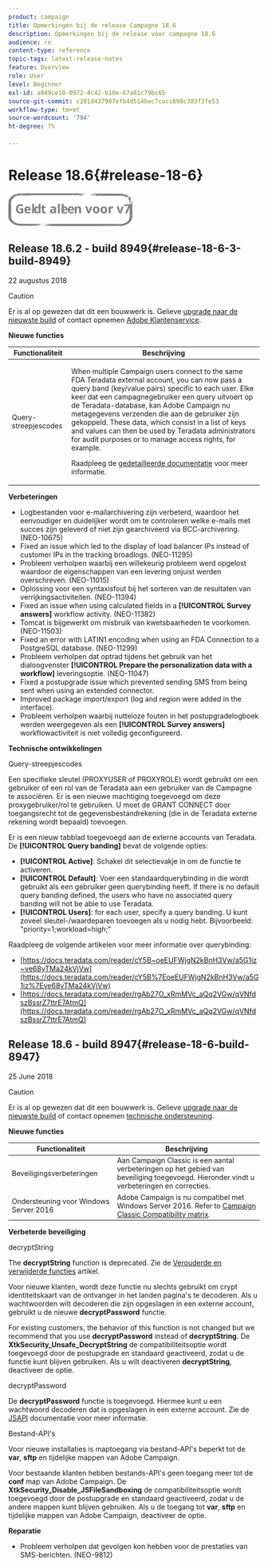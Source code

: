 ```yaml
---
product: campaign
title: Opmerkingen bij de release Campagne 18.6
description: Opmerkingen bij de release voor campagne 18.6
audience: rn
content-type: reference
topic-tags: latest-release-notes
feature: Overview
role: User
level: Beginner
exl-id: a849ce10-0972-4c42-b10e-67a81c79bc65
source-git-commit: c281d437907efb4d514bec7cacc698c383f3fe53
workflow-type: tm+mt
source-wordcount: '794'
ht-degree: 7%

---
```


# Release 18.6{#release-18-6}

![](../../assets/v7-only.svg)

## Release 18.6.2 - build 8949{#release-18-6-3-build-8949}

22 augustus 2018

>[!CAUTION]
>
>Er is al op gewezen dat dit een bouwwerk is. Gelieve [upgrade naar de nieuwste build](../../production/using/build-upgrade.md) of contact opnemen [Adobe Klantenservice](https://helpx.adobe.com/nl/enterprise/admin-guide.html/enterprise/using/support-for-experience-cloud.ug.html).

**Nieuwe functies**

<table> 
 <thead> 
  <tr> 
   <th> Functionaliteit<br /> </th> 
   <th> Beschrijving<br /> </th> 
  </tr> 
 </thead> 
 <tbody> 
  <tr> 
   <td> Query-streepjescodes<br /> </td> 
   <td> <p>When multiple Campaign users connect to the same FDA Teradata external account, you can now pass a query band (key/value pairs) specific to each user. Elke keer dat een campagnegebruiker een query uitvoert op de Teradata-database, kan Adobe Campaign nu metagegevens verzenden die aan de gebruiker zijn gekoppeld. These data, which consist in a list of keys and values can then be used by Teradata administrators for audit purposes or to manage access rights, for example.</p><p>Raadpleeg de <a href="../../installation/using/external-accounts.md">gedetailleerde documentatie</a> voor meer informatie.</p> </td>
  </tr> 
 </tbody> 
</table>

**Verbeteringen**

* Logbestanden voor e-mailarchivering zijn verbeterd, waardoor het eenvoudiger en duidelijker wordt om te controleren welke e-mails met succes zijn geleverd of niet zijn gearchiveerd via BCC-archivering. (NEO-10675)
* Fixed an issue which led to the display of load balancer IPs instead of customer IPs in the tracking broadlogs. (NEO-11295)
* Probleem verholpen waarbij een willekeurig probleem werd opgelost waardoor de eigenschappen van een levering onjuist werden overschreven. (NEO-11015)
* Oplossing voor een syntaxisfout bij het sorteren van de resultaten van verrijkingsactiviteiten. (NEO-11394)
* Fixed an issue when using calculated fields in a **[!UICONTROL Survey answers]** workflow activity. (NEO-11382)
* Tomcat is bijgewerkt om misbruik van kwetsbaarheden te voorkomen. (NEO-11503)
* Fixed an error with LATIN1 encoding when using an FDA Connection to a PostgreSQL database. (NEO-11299)
* Probleem verholpen dat optrad tijdens het gebruik van het dialoogvenster **[!UICONTROL Prepare the personalization data with a workflow]** leveringsoptie. (NEO-11047)
* Fixed a postupgrade issue which prevented sending SMS from being sent when using an extended connector.
* Improved package import/export (log and region were added in the interface).
* Probleem verholpen waarbij nutteloze fouten in het postupgradelogboek werden weergegeven als een **[!UICONTROL Survey answers]** workflowactiviteit is niet volledig geconfigureerd.

**Technische ontwikkelingen**

Query-streepjescodes

Een specifieke sleutel (PROXYUSER of PROXYROLE) wordt gebruikt om een gebruiker of een rol van de Teradata aan een gebruiker van de Campagne te associëren. Er is een nieuwe machtiging toegevoegd om deze proxygebruiker/rol te gebruiken. U moet de GRANT CONNECT door toegangsrecht tot de gegevensbestandrekening (die in de Teradata externe rekening wordt bepaald) toevoegen.

Er is een nieuw tabblad toegevoegd aan de externe accounts van Teradata. De **[!UICONTROL Query banding]** bevat de volgende opties:

* **[!UICONTROL Active]**: Schakel dit selectievakje in om de functie te activeren.
* **[!UICONTROL Default]**: Voer een standaardquerybinding in die wordt gebruikt als een gebruiker geen querybinding heeft. If there is no default query banding defined, the users who have no associated query banding will not be able to use Teradata.
* **[!UICONTROL Users]**: for each user, specify a query banding. U kunt zoveel sleutel-/waardeparen toevoegen als u nodig hebt. Bijvoorbeeld: &quot;priority=1;workload=high;&quot;

Raadpleeg de volgende artikelen voor meer informatie over querybinding:

* [https://docs.teradata.com/reader/cY5B~oeEUFWjgN2kBnH3Vw/a5G1iz~ve68yTMa24kVjVw](https://docs.teradata.com/reader/cY5B%7EoeEUFWjgN2kBnH3Vw/a5G1iz%7Eve68yTMa24kVjVw)
* [https://docs.teradata.com/reader/rgAb27O_xRmMVc_aQq2VGw/qVNfdszBssrZ7ttrE7AtmQ](https://docs.teradata.com/reader/rgAb27O_xRmMVc_aQq2VGw/qVNfdszBssrZ7ttrE7AtmQ)

## Release 18.6 - build 8947{#release-18-6-build-8947}

25 June 2018

>[!CAUTION]
>
>Er is al op gewezen dat dit een bouwwerk is. Gelieve [upgrade naar de nieuwste build](../../production/using/build-upgrade.md) of contact opnemen [technische ondersteuning](https://helpx.adobe.com/enterprise/admin-guide.html/enterprise/using/support-for-experience-cloud.ug.html).

**Nieuwe functies**

<table> 
 <thead> 
  <tr> 
   <th> Functionaliteit<br /> </th> 
   <th> Beschrijving<br /> </th> 
  </tr> 
 </thead> 
 <tbody> 
  <tr> 
   <td> Beveiligingsverbeteringen<br /> </td> 
   <td> Aan Campaign Classic is een aantal verbeteringen op het gebied van beveiliging toegevoegd. Hieronder vindt u verbeteringen en correcties.<br /> </td> 
  </tr> 
  <tr> 
   <td> Ondersteuning voor Windows Server 2016<br /> </td> 
   <td> Adobe Campaign is nu compatibel met Windows Server 2016. Refer to <a href="https://helpx.adobe.com/campaign/kb/compatibility-matrix.html">Campaign Classic Compatibility matrix</a>.<br /> </td> 
  </tr> 
 </tbody> 
</table>

**Verbeterde beveiliging**

decryptString

The **decryptString** function is deprecated. Zie de [Verouderde en verwijderde functies](deprecated-features.md) artikel.

Voor nieuwe klanten, wordt deze functie nu slechts gebruikt om crypt identiteitskaart van de ontvanger in het landen pagina&#39;s te decoderen. Als u wachtwoorden wilt decoderen die zijn opgeslagen in een externe account, gebruikt u de nieuwe **decryptPassword** functie.

For existing customers, the behavior of this function is not changed but we recommend that you use **decryptPassword** instead of **decryptString**. De **XtkSecurity_Unsafe_DecryptString** de compatibiliteitsoptie wordt toegevoegd door de postupgrade en standaard geactiveerd, zodat u de functie kunt blijven gebruiken. Als u wilt deactiveren **decryptString**, deactiveer de optie.

decryptPassword

De **decryptPassword** functie is toegevoegd. Hiermee kunt u een wachtwoord decoderen dat is opgeslagen in een externe account. Zie de [JSAPI](https://helpx.adobe.com/nl/campaign/kb/compatibility-matrix.html) documentatie voor meer informatie.

Bestand-API&#39;s

Voor nieuwe installaties is maptoegang via bestand-API&#39;s beperkt tot de **var**, **sftp** en tijdelijke mappen van Adobe Campaign.

Voor bestaande klanten hebben bestands-API&#39;s geen toegang meer tot de **conf** map van Adobe Campaign. De **XtkSecurity_Disable_JSFileSandboxing** de compatibiliteitsoptie wordt toegevoegd door de postupgrade en standaard geactiveerd, zodat u de andere mappen kunt blijven gebruiken. Als u de toegang tot **var**, **sftp** en tijdelijke mappen van Adobe Campaign, deactiveer de optie.

**Reparatie**

* Probleem verholpen dat gevolgen kon hebben voor de prestaties van SMS-berichten. (NEO-9812)
